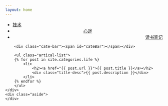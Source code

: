 ```yaml
---
layout: home
---
```


<div class="index-content life">
    <div class="section">
        <ul class="artical-cate">
            <li><a href="/"><span>技术</span></a></li>
            <li class="on"  style="text-align:center"><a href="/life"><span>心途</span></a></li>
            <li style="text-align:right"><a href="/booknotes"><span>读书笔记</span></a></li>
        </ul>

        <div class="cate-bar"><span id="cateBar"></span></div>

        <ul class="artical-list">
        {% for post in site.categories.life %}
            <li>
                <h2><a href="{{ post.url }}">{{ post.title }}</a></h2>
                <div class="title-desc">{{ post.description }}</div>
            </li>
        {% endfor %}
        </ul>
    </div>
    <div class="aside">
    </div>
</div>
